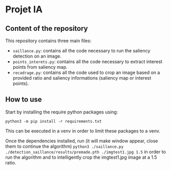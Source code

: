 # Projet IA

## Content of the repository

This repository contains three main files:
- `saillance.py`: contains all the code necessary to run the saliency detection on an image.
- `points_interets.py`: contains all the code necessary to extract interest points from saliency map.
- `recadrage.py`: contains all the code used to crop an image based on a provided ratio and saliency informations (saliency map or interest points).

## How to use

Start by installing the require python packages using:
```
python3 -m pip install -r requirements.txt
```

This can be executed in a venv in order to limit these packages to a venv.

Once the dependencies installed, run (it will make window appear, close them to continue the algorithm) `python3 ./saillance.py ./detection_saillance/results/premade.pth ./imgtest1.jpg 1.5` in order to run the algorithm and to intelligently crop the imgtest1.jpg image at a 1.5 ratio.